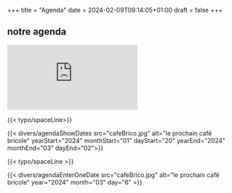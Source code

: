 +++
title = "Agenda"
date = 2024-02-09T09:14:05+01:00
draft = false
+++


<div class="bg-mycolor-100 "> 

## notre agenda

<iframe class="mx-auto w-9/12 h-screen p-2 md:p-4 border-4 border-mycolor-800" src="https://calendar.google.com/calendar/embed?height=600&wkst=1&bgcolor=%23ffffff&ctz=Europe%2FParis&mode=WEEK&src=bWNiZXRoODJAZ21haWwuY29t&color=%237986CB"   frameborder="0" scrolling="no"></iframe>
</div>

{{< typo/spaceLine>}}

<!-- {{< divers/agendaShowDates src="cafeBrico.jpg" alt="le prochain café bricole" >}} -->
<div class="w-5/12 mx-auto">
{{< divers/agendaShowDates src="cafeBrico.jpg" alt="le prochain café bricole" yearStart="2024" monthStart="01" dayStart="20" yearEnd="2024" monthEnd="03" dayEnd="02">}}
</div>
<!-- ![texte alternatif](cafeBrico.jpg) -->

{{< typo/spaceLine >}}
<div class="w-5/12 mx-auto">
{{< divers/agendaEnterOneDate src="cafeBrico.jpg" alt="le prochain café bricole" year="2024" month="03" day="6" >}}
</div>